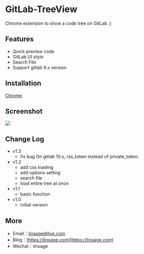 # GitLab-TreeView

Chrome extension to show a code tree on GitLab  :)

## Features

- Quick preview code
- GitLab UI style
- Search File
- Support gitlab 9.x version

## Installation

[Chrome](https://chrome.google.com/webstore/detail/gitlab-treeview/kfjchffabpogdehadpflljaikjicdpng)

## Screenshot

![](https://ws2.sinaimg.cn/large/006tNc79gy1fi3ighoji0g30zk0m8du9.gif)


## Change Log
 - v1.3
    - fix bug On gitlab 10.x, rss_token instead of private_token.
 - v1.2
    - add css loading
    - add options setting 
    - search file
    - load entire tree at once
 - v1.1
    - basic function 
 - v1.0
    - initial version

## More

- Email：[linsage@live.com](mailto:linsage@live.com)
- Blog：[https://linsage.com](https://linsage.com)
- Wechat：linsage
